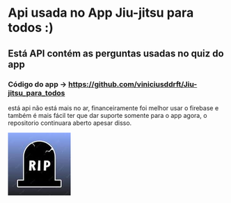 # Api usada no App Jiu-jitsu para todos :)

## Está API contém as perguntas usadas no quiz do app

### Código do app -> <https://github.com/viniciusddrft/Jiu-jitsu_para_todos>

está api não está mais no ar, financeiramente foi melhor usar o firebase e também é mais fácil ter que dar suporte somente para o app agora, o repositorio continuara aberto apesar disso.

<img src="download.jpeg">
